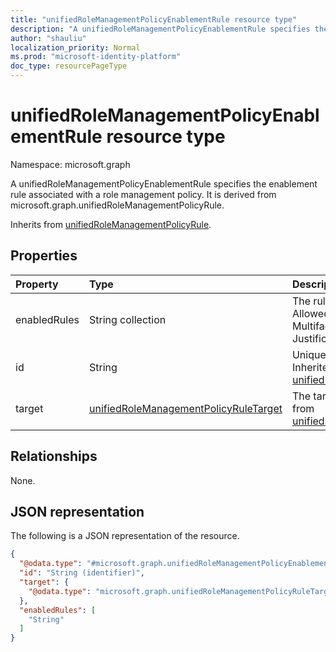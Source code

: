 ```yaml
---
title: "unifiedRoleManagementPolicyEnablementRule resource type"
description: "A unifiedRoleManagementPolicyEnablementRule specifies the enablement rule associated with a role management policy. It is derived from microsoft.graph.unifiedRoleManagementPolicyRule."
author: "shauliu"
localization_priority: Normal
ms.prod: "microsoft-identity-platform"
doc_type: resourcePageType
---
```


# unifiedRoleManagementPolicyEnablementRule resource type

Namespace: microsoft.graph

A unifiedRoleManagementPolicyEnablementRule specifies the enablement rule associated with a role management policy. It is derived from microsoft.graph.unifiedRoleManagementPolicyRule.

Inherits from [unifiedRoleManagementPolicyRule](../resources/unifiedrolemanagementpolicyrule.md).

## Properties
|Property|Type|Description|
|:---|:---|:---|
|enabledRules|String collection|The rules which are enabled. Allowed values are MultifactorAuthentication, Justification, Ticketing.|
|id|String|Unique identifier for the rule. Inherited from [unifiedRoleManagementPolicyRule](../resources/unifiedrolemanagementpolicyrule.md)|
|target|[unifiedRoleManagementPolicyRuleTarget](../resources/unifiedrolemanagementpolicyruletarget.md)|The target for the rule. Inherited from [unifiedRoleManagementPolicyRule](../resources/unifiedrolemanagementpolicyrule.md)|

## Relationships
None.

## JSON representation
The following is a JSON representation of the resource.
<!-- {
  "blockType": "resource",
  "keyProperty": "id",
  "@odata.type": "microsoft.graph.unifiedRoleManagementPolicyEnablementRule",
  "baseType": "Microsoft.Identity.Governance.Common.Data.ExternalModels.V1.unifiedRoleManagementPolicyRule",
  "openType": false
}
-->
``` json
{
  "@odata.type": "#microsoft.graph.unifiedRoleManagementPolicyEnablementRule",
  "id": "String (identifier)",
  "target": {
    "@odata.type": "microsoft.graph.unifiedRoleManagementPolicyRuleTarget"
  },
  "enabledRules": [
    "String"
  ]
}
```

